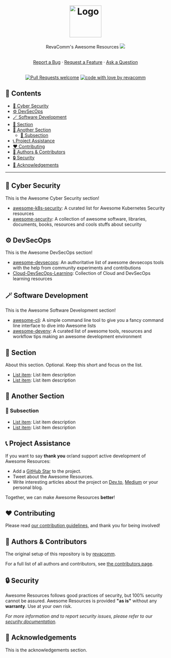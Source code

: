 <h1 align="center">
  <a href="https://github.com/revacomm/awesome-resources">
    <!-- Please provide path to your logo here -->
    <img src="docs/images/logo.jpeg" alt="Logo" width="100" height="100">
  </a>
</h1>

<div align="center">

RevaComm's Awesome Resources [![](https://camo.githubusercontent.com/64f8905651212a80869afbecbf0a9c52a5d1e70beab750dea40a994fa9a9f3c6/68747470733a2f2f617765736f6d652e72652f62616467652e737667)](https://github.com/revacomm/awesome-resources)

  <br />
  <a href="https://github.com/revacomm/awesome-resources/issues/new?assignees=&labels=bug&template=01_BUG_REPORT.md&title=bug%3A+">Report a Bug</a>
  ·
  <a href="https://github.com/revacomm/awesome-resources/issues/new?assignees=&labels=enhancement&template=02_FEATURE_REQUEST.md&title=feat%3A+">Request a Feature</a>
  ·
  <a href="https://github.com/revacomm/awesome-resources/issues/new?assignees=&labels=question&template=04_SUPPORT_QUESTION.md&title=support%3A+">Ask a Question</a>
</div>

<div align="center">
<br />

<!-- [![Project license](https://img.shields.io/github/license/revacomm/awesome-resources.svg?style=flat-square)](LICENSE) -->

[![Pull Requests welcome](https://img.shields.io/badge/PRs-welcome-ff69b4.svg?style=flat-square)](https://github.com/revacomm/awesome-resources/issues?q=is%3Aissue+is%3Aopen+label%3A%22help+wanted%22)
[![code with love by revacomm](https://img.shields.io/badge/%3C%2F%3E%20with%20%E2%99%A5%20by-revacomm-ff1414.svg?style=flat-square)](https://github.com/revacomm)

</div>

## 📓 Contents


<!-- vim-markdown-toc GFM -->

* [🔐 Cyber Security](#-cyber-security)
* [⚙️ DevSecOps](#-devsecops)
* [🪄 Software Development](#-software-development)
* [💾 Section](#-section)
* [💭 Another Section](#-another-section)
    * [📌 Subsection](#-subsection)
* [📞 Project Assistance](#-project-assistance)
* [❤️ Contributing](#-contributing)
* [📖 Authors & Contributors](#-authors--contributors)
* [🔒 Security](#-security)
* [🙏 Acknowledgements](#-acknowledgements)

<!-- vim-markdown-toc -->


---


## 🔐 Cyber Security

This is the Awesome Cyber Security section!

- [awesome-k8s-security](https://github.com/magnologan/awesome-k8s-security): A curated list for Awesome Kubernetes Security resources
- [awesome-security](https://github.com/sbilly/awesome-security): A collection of awesome software, libraries, documents, books, resources and cools stuffs about security


## ⚙️ DevSecOps

This is the Awesome DevSecOps section!

- [awesome-devsecops](https://github.com/devsecops/awesome-devsecops): An authoritative list of awesome devsecops tools with the help from community experiments and contributions
- [Cloud-DevSecOps-Learning](https://github.com/chughes29/Cloud-DevSecOps-Learning): Collection of Cloud and DevSecOps learning resources


## 🪄 Software Development

This is the Awesome Software Development section!

- [awesome-cli](https://github.com/umutphp/awesome-cli): A simple command line tool to give you a fancy command line interface to dive into Awesome lists
- [awesome-devenv](https://github.com/jondot/awesome-devenv): A curated list of awesome tools, resources and workflow tips making an awesome development environment


## 💾 Section

About this section. Optional. Keep this short and focus on the list.

- [List item](http://example.com): List item description
- [List item](http://example.com): List item description


## 💭 Another Section

### 📌 Subsection

- [List item](http://example.com): List item description
- [List item](http://example.com): List item description


## 📞 Project Assistance

If you want to say **thank you** or/and support active development of Awesome Resources:

- Add a [GitHub Star](https://github.com/revacomm/awesome-resources) to the project.
- Tweet about the Awesome Resources.
- Write interesting articles about the project on [Dev.to](https://dev.to/), [Medium](https://medium.com/) or your personal blog.

Together, we can make Awesome Resources **better**!


## ❤️ Contributing

Please read [our contribution guidelines](docs/CONTRIBUTING.md), and thank you for being involved!


## 📖 Authors & Contributors

The original setup of this repository is by [revacomm](https://github.com/revacomm).

For a full list of all authors and contributors, see [the contributors page](https://github.com/revacomm/awesome-resources/contributors).


## 🔒 Security

Awesome Resources follows good practices of security, but 100% security cannot be assured.
Awesome Resources is provided **"as is"** without any **warranty**. Use at your own risk.

_For more information and to report security issues, please refer to our [security documentation](docs/SECURITY.md)._


## 🙏 Acknowledgements

This is the acknowledgements section.

